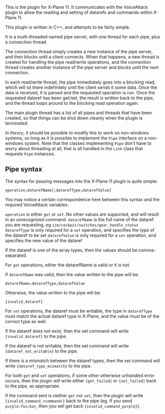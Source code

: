 This is the plugin for X-Plane 11. It communicates with the VoiceAttack plugin to allow the reading and setting of datarefs and commands within X-Plane 11.

This plugin is written in C++, and attempts to be fairly simple.

It is a multi-threaded named pipe server, with one thread for each pipe, plus a connection thread.

The connection thread simply creates a new instance of the pipe server, and then blocks until a client connects. When that happens, a new thread is created for handling the pipe read/write operations, and the connection thread creates another instance of the pipe server and blocks until the next connection.

In each read/write thread, the pipe immediately goes into a blocking read, which will sit there indefinitely until the client sends it some data. Once the data is received, it is parsed and the requested operation is run. Once the requested dataref has been get/set, the result is written back to the pipe, and the thread loops around to the blocking read operation again.

The main plugin thread has a list of all pipes and threads that have been created, so that things can be shut down cleanly when the plugin is terminated.

_In theory_, it should be possible to modify this to work on non-windows systems, so long as it is possible to implement the `Pipe` interface on a non-windows system. Note that the classes implementing `Pipe` don't have to worry about threading at all, that is all handled in the `Link` class that requests `Pipe` instances.

## Pipe syntax

The syntax for passing messages into the X-Plane 11 plugin is quite simple:

    operation;datarefName[;datarefType;datarefValue]

You may notice a certain correspondence here between this syntax and the required VoiceAttack variables.

`operation` is either `get` or `set`. No other values are supported, and will result in an unrecognized command.
`datarefName` is the full name of the dataref you are requesting, eg `sim/cockpit/switches/gear_handle_status`
`datarefType` is only required for a `set` operation, and specifies the type of the dataref to be set
`datarefValue` is only required for a `set` operation, and specifies the new value of the dataref

If the dataref is one of the array types, then the values should be comma-separated.

For `get` operations, either the datarefName is valid or it is not.

If `datarefName` was valid, then the value written to the pipe will be:

    datarefName;datarefType;datarefValue

Otherwise, the value written to the pipe will be:

    {invalid_dataref}

For `set` operations, the dataref must be writable, the type in `datarefType` must match the actual dataref type in X-Plane, and the value must be of the correct type as well.

If the dataref does not exist, then the set command will write `{invalid_dataref}` to the pipe.

If the dataref is not writable, then the set command will write `{dataref_not_writable}` to the pipe.

If there is a mismatch between the dataref types, then the set command will write `{dataref_type_mismatch}` to the pipe.

For both `get` and `set` operations, if some other otherwise unhandled error occurs, then the plugin will write either `{get_failed}` or `{set_failed}` back to the pipe, as appropriate.

If the command sent is niether `get` nor `set`, then the plugin will write `{invalid_command_<command>}` back to the pipe (eg. If you send `purple;foo;bar`, then you will get back `{invalid_command_purple}`).